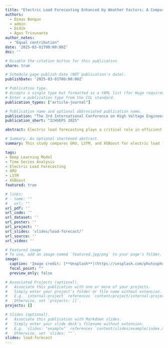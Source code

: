 ```yaml
---
title: "Electric Load Forecasting Enhanced by Weather Factors: A Comparative Study of GRU, LSTM, and XGBoost Model in Jamali Power System Network"
authors:
  - Dimas Bangun
  - admin
  - Didik
  - Agus Trisusanto
author_notes:
  - "Equal contribution"
date: '2025-03-01T00:00:00Z'
doi: ''

# Disable the citation button for this publication
share: true

# Schedule page publish date (NOT publication's date).
publishDate: '2025-03-01T00:00:00Z'

# Publication type.
# Accepts a single type but formatted as a YAML list (for Hugo requirements).
# Enter a publication type from the CSL standard.
publication_types: ["article-journal"]

# Publication name and optional abbreviated publication name.
publication: "The 3rd International Conference on High Voltage Engineering and Power Systems"
publication_short: "ICHVEPS 2025"

abstract: Electric load forecasting plays a critical role in efficient energy management, helping utility companies balance supply and demand, reduce operational costs, and maintain grid stability. This paper provides a comparative analysis of three predictive models—GRU, LSTM, and XGBoost—to identify the most accurate model for electric load forecasting using time-series data, including historical load data and weather factors such as temperature, humidity, and wind speed. The models were evaluated on metrics including R², MAPE, RMSE, and MAE. Results show that GRU outperforms both LSTM and XGBoost, achieving the highest R² value of 0.990 and a MAPE of 0.79 %, indicating its superior ability to capture complex temporal dependencies in the load data. The LSTM model closely follows with an R² of 0.989 and MAPE of 0.85 %, while XGBoost lags with an R² of 0.589 and a MAPE of 4.76 %, demonstrating its limitations in time-series forecasting. Hyperparameter tuning played a crucial role in optimizing model performance, with GRU's simpler architecture providing a slight edge over LSTM. These findings establish the GRU model as the most reliable and accurate model for electric load forecasting for this case, particularly when accounting for both historical load patterns and weather-related variables, highlighting the importance of recurrent neural networks for this application.

# Summary. An optional shortened abstract.
summary: This study compares GRU, LSTM, and XGBoost for electric load forecasting, concluding GRU achieves the highest accuracy by effectively capturing historical load patterns and weather influences.

tags:
- Deep Learning Model
- Time Series Analysis
- Electric Load Forecasting
- GRU
- LSTM
- XGBoost
featured: true

# links:
# - name: ""
#   url: ""
url_pdf: ''
url_code: ''
url_dataset: ''
url_poster: ''
url_project: ''
url_slides: 'slides/load-forecast/'
url_source: ''
url_video: ''

# Featured image
# To use, add an image named `featured.jpg/png` to your page's folder. 
image:
  caption: 'Image credit: [**Unsplash**](https://unsplash.com/photosphoto-of-truss-towers-yETqkLnhsUI)'
  focal_point: ""
  preview_only: false

# Associated Projects (optional).
#   Associate this publication with one or more of your projects.
#   Simply enter your project's folder or file name without extension.
#   E.g. `internal-project` references `content/project/internal-project/index.md`.
#   Otherwise, set `projects: []`.
projects: []

# Slides (optional).
#   Associate this publication with Markdown slides.
#   Simply enter your slide deck's filename without extension.
#   E.g. `slides: "example"` references `content/slides/example/index.md`.
#   Otherwise, set `slides: ""`.
slides: load-forecast
---
```



